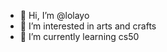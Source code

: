 - 👋 Hi, I’m @lolayo
- 👀 I’m interested in arts and crafts
- 🌱 I’m currently learning cs50

<!---
lolayo/lolayo is a ✨ special ✨ repository because its `README.md` (this file) appears on your GitHub profile.
You can click the Preview link to take a look at your changes.
--->
